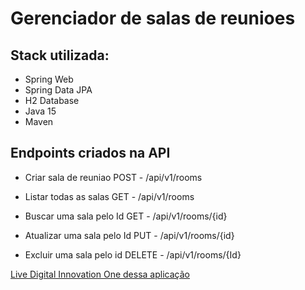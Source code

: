 # Gerenciador de salas de reunioes

## Stack utilizada:


 * Spring Web
 * Spring Data JPA
 * H2 Database
 * Java 15
 * Maven

## Endpoints criados na API

* Criar sala de reuniao
POST - /api/v1/rooms

* Listar todas as salas
GET - /api/v1/rooms

* Buscar uma sala pelo Id
GET - /api/v1/rooms/{id}

* Atualizar uma sala pelo Id
PUT - /api/v1/rooms/{id}

* Excluir uma sala pelo id
DELETE - /api/v1/rooms/{Id}


[Live Digital Innovation One dessa aplicação](https://www.youtube.com/watch?v=_2gRnfJeyMM)





 
